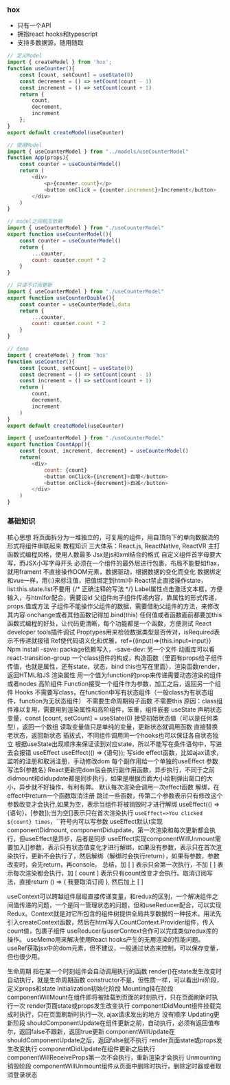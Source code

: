 ### hox
* 只有一个API
* 拥抱react hooks和typescript
* 支持多数据源，随用随取

```javascript
// 定义Model
import { createModel } from 'hox';
function useCounter(){
	const [count, setCount] = useState(0)
	const decrement = () => setCount(count - 1)
	const increment = () => setCount(count + 1)
	return {
		count,
		decrement,
		increment
	};
}
export default createModel(useCounter)

// 使用Model
import { useCounterModel } from "../models/useCounterModel"
function App(props){
	const counter = useCounterModel()
	return (
		<div>
			<p>{counter.count}</p>
			<button onClick = {counter.increment}>Increment</button>
		</div>
	)
}

// model之间相互依赖
import { useCounterModel } from "./useCounterModel"
export function useCounterModel(){
	const counter = useCounterModel()
	return {
		...counter,
		count: counter.count * 2
	}
}

// 只读不订阅更新
import { useCounterModel } from "./useCounterModel"
export function useCounterDouble(){
	const counter = useCounterModel.data
	return {
		...counter,
		count: counter.count * 2
	}
}

// demo
import { createModel } from 'hox'
function useCounter(){
	const [count, setCount] = useState(0)
	const decrement = () => setCount(count - 1)
	const increment = () => setCount(count + 1)
	return (
		count,
		decrement,
		increment
	)
}
export default createModel(useCounter)

import { useCounterModel } from "./useCounterModel"
export function CountApp(){
	const {count, increment, decrement} = useCounterModel()
	return(
		<div>
			count: {count}
			<button onClick={increment}>自增</button>
			<button onClick={decrement}>自减</button>
		</div>
	)
}
```


### 基础知识
核心思想
	将页面拆分为一堆独立的，可复用的组件，用自顶向下的单向数据流的形式将组件串联起来
	教程知识
	三大体系：React.js, ReactNative, ReactVR
	主打函数式编程风格，使用人数最多
	Jsx是js和xml结合的格式
	自定义组件首字母要大写，而JSX小写字母开头
	必须在一个组件的最外层进行包裹，布局不能要如flax，就用frament
	不直接操作DOM元素，数据驱动，根据数据的变化而变化
	数据绑定和vue一样，用{:}来标注值，把值绑定到html中
	React禁止直接操作state，list:this.state.list不要用
	{/* 正确注释的写法 */}
	Label属性点击激活文本框，方便输入，与htmlfor配合，需要设id
	父组件向子组件传递内容，靠属性的形式传递，props.值或方法
	子组件不能操作父组件的数据，需要借助父组件的方法，来修改其内容
	onchange或者其他函数记得加.bind(this)
	任何值或者函数面前都要加this
	函数式编程的好处，让代码更清晰，每个功能都是一个函数，方便测试
	React developer tools插件调试
	Proptypes用来检验数据类型是否传对，isRequired表示不传递就报错
Ref使代码语义化和优雅，ref={(input)=>{this.input=input}}
Npm install -save: package依赖写入，-save-dev: 另一个文件
	动画库可以看react-transition-group
	一个class组件的构成，构造函数（里面有props给子组件传值，也就是属性，还有state，状态，bind this也写在里面），渲染函数render，返回HTML和JS
渲染属性
	用一个值为function的prop来传递需要动态渲染的组件或者nodes
高阶组件
	Function接受一个组件作为参数，加工之后，返回另一个组件
Hooks
不需要写class，在function中写有状态组件（一般class为有状态组件，function为无状态组件）
不需要生命周期钩子函数
不需要this
原因：class组件难以复用，需要用到渲染属性和高阶组件，笨重，组件嵌套
useState
声明状态变量，const [count, setCount] = useState(0) 
接受初始状态值（可以是任何类型），返回一个数组
读取变量值只是单纯的变量，更新状态就调用函数
直接替换老状态，返回新状态
插拔式，不同组件调用同一个hooks也可以保证各自状态独立
根据useState出现顺序来保证读到对应state，所以不能写在条件语句中，写进去会报错
useEffect
	useEffect(() => {语句});
写side effect函数，比如ajax请求，监听的注册和取消注册，手动修改dom
	每个副作用给一个单独的useEffect
	参数写法${参数名}
	React更新完dom后会执行副作用函数，异步执行，不同于之前didmount和didupdate都是同步执行，如果是根据页面大小绘制弹出窗口的大小，异步就不好操作，有利有弊。
	默认每次渲染会调用一次effect函数
	解绑，在effect中return一个函数取消注册
	跳过一些函数，传第二个参数表示只有修改这个参数改变才会执行,如果为空，表示当组件将被销毁时才进行解绑
	useEffect(() => {语句}，[参数]);当为空[]表示只在首次渲染执行
`useEffect=>You clicked ${count} times`，``符号内可以写参数
useEffect默认t实现componentDidmount, componentDidupdate，第一次渲染和每次更新都会执行，但useEffect是异步，后者是同步
useEffect实现componentWillUnmount需要加入[]参数，表示只有状态值变化才进行解绑，如果没有参数，表示只在首次渲染执行，更新不会执行了，然后解绑（解绑时会执行return），如果有参数，参数改变时，会先return，再console。
总结，加 [ ] 表示只会第一次执行，不加 [ ] 表示每次渲染都会执行，加 [ count ] 表示只有count改变才会执行。取消订阅写法，直接return () => { 我要取消订阅 }, 然后加上 [ ]

useContext可以跨越组件层级直接传递变量，和redux的区别，一个解决组件之间值传递的问题，一个是同一管理状态的问题，但和useReducer配合，可以实现Redux。Context就是对它所包含的组件树提供全局共享数据的一种技术。用法先引入createContext函数，然后在html写入CountContext.Provider组件，传入count值，包裹子组件
useReducer与userContext合作可以完成类似redux库的操作。
useMemo用来解决使用React hooks产生的无用渲染的性能问题。
useRef获取jsx中的dom元素，但不建议，一般通过状态来控制，可以保存变量，但也很少用。


生命周期
指在某一个时刻组件会自动调用执行的函数
render()在state发生改变时自动执行，就是生命周期函数
constructor不是，但性质一样，可以看出Ini阶段，定义props和state
Initialization初始化阶段
Mounting挂在阶段
	componentWillMount在组件即将被挂载到页面的时刻执行，只在页面刷新时执行一次
	render页面state或props发生改变执行
	componentDidMount组件挂载完成时执行，只在页面刷新时执行一次, ajax请求发出的地方
	没有顺序
Updating更新阶段
	shouldComponentUpdate在组件更新之前，自动执行，必须有返回值布尔，返回false不跟新，返回true更新
	componentWillUpdate在shouldComponentUpdate之后，返回false就不执行
	render页面state或props发生改变执行
	componentDidUpdate在组件更新之后执行
	componentWillReceiveProps第一次不会执行，重新渲染才会执行
Unmounting销毁阶段
	componentWillUnmount组件从页面中删除时执行，删除定时器或者取消登录状态